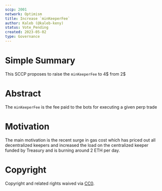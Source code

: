 ```yaml
---
sccp: 2001
network: Optimism
title: Increase `minKeeperFee`
author: Kaleb (@kaleb-keny)
status: Vote_Pending
created: 2023-05-02
type: Governance
---
```


# Simple Summary

This SCCP proposes to raise the `minKeeperFee` to 4$ from 2$

# Abstract

The `minKeeperFee` is the fee paid to the bots for executing a given perp trade

# Motivation

The main motivation is the recent surge in gas cost which has priced out all decentralized keepers and increased the load on the centralized keeper funded by Treasury and is burning around 2 ETH per day.

# Copyright

Copyright and related rights waived via [CC0](https://creativecommons.org/publicdomain/zero/1.0/).